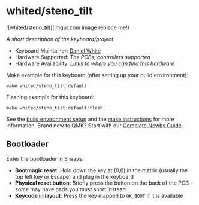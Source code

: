 # whited/steno_tilt

![whited/steno_tilt](imgur.com image replace me!)

*A short description of the keyboard/project*

* Keyboard Maintainer: [Daniel White](https://github.com/whited)
* Hardware Supported: *The PCBs, controllers supported*
* Hardware Availability: *Links to where you can find this hardware*

Make example for this keyboard (after setting up your build environment):

    make whited/steno_tilt:default

Flashing example for this keyboard:

    make whited/steno_tilt:default:flash

See the [build environment setup](https://docs.qmk.fm/#/getting_started_build_tools) and the [make instructions](https://docs.qmk.fm/#/getting_started_make_guide) for more information. Brand new to QMK? Start with our [Complete Newbs Guide](https://docs.qmk.fm/#/newbs).

## Bootloader

Enter the bootloader in 3 ways:

* **Bootmagic reset**: Hold down the key at (0,0) in the matrix (usually the top left key or Escape) and plug in the keyboard
* **Physical reset button**: Briefly press the button on the back of the PCB - some may have pads you must short instead
* **Keycode in layout**: Press the key mapped to `QK_BOOT` if it is available
